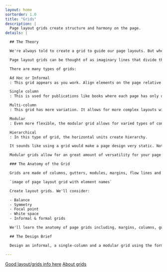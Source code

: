 ```yaml
---
layout: home
sortorder: 1.0
title: "Grids"
description: |
  Page layout grids create structure and harmony on the page.
details: |

  ## The Theory

  We're always told to create a grid to guide our page layouts. But where do we start? How do we decide how to divide the page? We'll use [various formula](https://learning.oreilly.com/library/view/the-art-of/9781315301532/xhtml/14_Chapter08.xhtml#ch8) to create harmonious grids.

  Page layout grids can be thought of as imaginary lines that divide the page. They create a visual path from one element to the next, creating relationships and continuity between adjacent elements on the page.

  There are many types of grids:

  Ad Hoc or Informal
  : This grid appears as you work. Align elements on the page relative to each other.

  Single column
  : This is used for publications like books where each page has only one block of text, usually justified.

  Multi-column
  : This grid has more variation. It allows for more complex layouts with text & images.

  Modular
  : Even more flexible, the modular grid allows for varied types of content. You can have images, tables and more.

  Hierarchical
  : In this type of grid, the horizontal units create hierarchy.

  It sounds like using a grid would make a page design very static. Not so! There is a list of the types of grids below. The single-column grid can indeed be static. That's its purpose. One application of the single-column grid is a novel. They're used to create consistency between the pages to increase reading speed. Imaging if a novel were laid out like a magazine. It would take forever to find your place each time the reader turns the page.

  Modular grids allow for an great amount of versatility for your page layouts. The designer can achieve movement and rhythm when they really make the most of such a grid.

  ### The Anatomy of the Grid

  Grids are made of columns, gutters, modules, margins, flow lines and the marker.

  `image of page layout grid with element names`

  Create layout grids. We'll consider: 

  - Balance 
  - Symmetry 
  - Focal point 
  - White space 
  - Informal & formal grids 

  We'll learn the anatomy of page grids including, margins, columns, gutters, etc… 

  ## The Design Brief

  Design an informal, a single-column and a modular grid using the formula we've learned to accomodate the provided text. You'll use the two provided type families.

---
```


  [Good layout/grids info here](https://learning.oreilly.com/library/view/typography-referenced/9781592537020/chapter-49.html)
  [About grids](https://learning.oreilly.com/library/view/the-art-of/9781315301532/xhtml/14_Chapter08.xhtml#ch8-5)
